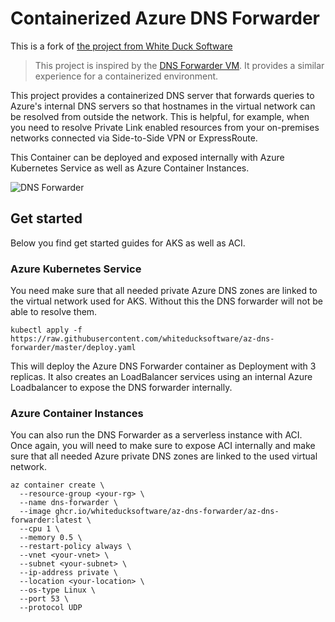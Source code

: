 # Containerized Azure DNS Forwarder
This is a fork of [the project from White Duck Software](https://github.com/whiteducksoftware/az-dns-forwarder)

> This project is inspired by the [DNS Forwarder VM](https://github.com/Azure/azure-quickstart-templates/tree/master/301-dns-forwarder/). It provides a similar experience for a containerized environment. 

This project provides a containerized DNS server that forwards queries to Azure's internal DNS servers so that hostnames in the virtual network can be resolved from outside the network. This is helpful, for example, when you need to resolve Private Link enabled resources from your on-premises networks connected via Side-to-Side VPN or ExpressRoute. 

This Container can be deployed and exposed internally with Azure Kubernetes Service as well as Azure Container Instances.

![DNS Forwarder](https://docs.microsoft.com/en-us/azure/private-link/media/private-endpoint-dns/hybrid-scenario.png)

## Get started
Below you find get started guides for AKS as well as ACI.

### Azure Kubernetes Service

You need make sure that all needed private Azure DNS zones are linked to the virtual network used for AKS. Without this the DNS forwarder will not be able to resolve them.

```
kubectl apply -f https://raw.githubusercontent.com/whiteducksoftware/az-dns-forwarder/master/deploy.yaml
```

This will deploy the Azure DNS Forwarder container as Deployment with 3 replicas. It also creates an LoadBalancer services using an internal Azure Loadbalancer to expose the DNS forwarder internally. 

### Azure Container Instances

You can also run the DNS Forwarder as a serverless instance with ACI. Once again, you will need to make sure to expose ACI internally and make sure that all needed Azure private DNS zones are linked to the used virtual network.

```
az container create \
  --resource-group <your-rg> \
  --name dns-forwarder \
  --image ghcr.io/whiteducksoftware/az-dns-forwarder/az-dns-forwarder:latest \
  --cpu 1 \
  --memory 0.5 \
  --restart-policy always \
  --vnet <your-vnet> \
  --subnet <your-subnet> \
  --ip-address private \
  --location <your-location> \
  --os-type Linux \
  --port 53 \
  --protocol UDP
```

